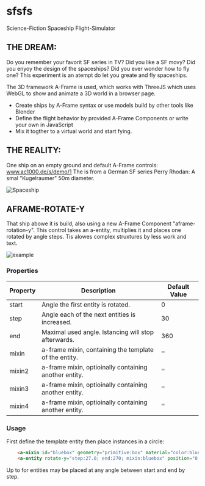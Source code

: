 # sfsfs
Science-Fiction Spaceship Flight-Simulator

## THE DREAM:

Do you remember your favorit SF series in TV? Did you like a SF movy? Did you enyoy the design of the spaceships? Did you ever wonder how to fly one? This experiment is an atempt do let you greate and fly spaceships.

The 3D framework A-Frame is used, which works with ThreeJS which uses WebGL to show and animate a 3D world in a browser page.

* Create ships by A-Frame syntax or use models build by other tools like Blender
* Define the flight behavior by provided A-Frame Components or write your own in JavaScript
* Mix it togther to a virtual world and start fying.

## THE REALITY:

One ship on an empty ground and default A-Frame controls: www.ac1000.de/s/demo/1
The is from a German SF series Perry Rhodan: A smal "Kugelraumer" 50m diameter.

![Spaceship](https://storage.gra3.cloud.ovh.net/v1/AUTH_91eb37814936490c95da7b85993cc2ff/enosmtown/media_attachments/files/000/000/512/original/cd4be8f6233a27df.png)


## AFRAME-ROTATE-Y

That ship abowe it is build, also using a new A-Frame Component "aframe-rotation-y". This control takes an a-entity, multiplies it and places one rotated by angle steps. Tis alowes complex struxtures by less work and text.

![example](http://ac1000.de//s/demo/2/example.png)


### Properties

| Property | Description                                             | Default Value |
| -------- | -----------                                             | ------------- |
| start    | Angle the first entity is rotated.                      | 0             |
| step     | Angle each of the next entities is increased.           | 30            |
| end      | Maximal used angle. Istancing will stop afterwards.     | 360           |
| mixin    | a-frame mixin, containing the template of the entity.   | ''            |
| mixin2   | a-frame mixin, optioinally containing another entity.   | ''            |
| mixin3   | a-frame mixin, optioinally containing another entity.   | ''            |
| mixin4   | a-frame mixin, optioinally containing another entity.   | ''            |



### Usage

First define the template entity then place instances in a circle:

```html
    <a-mixin id="bluebox" geometry="primitive:box" material="color:blue" position="4 0 0" ></a-mixin>
    <a-entity rotate-y="step:27.0; end:270; mixin:bluebox" position="0 0 -8"></a-entity>
```

Up to for entities may be placed at any angle between start and end by step.
